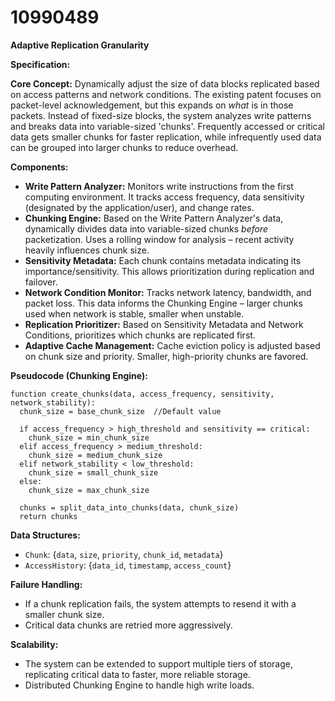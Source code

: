 # 10990489

**Adaptive Replication Granularity**

**Specification:**

**Core Concept:** Dynamically adjust the size of data blocks replicated based on access patterns and network conditions. The existing patent focuses on packet-level acknowledgement, but this expands on *what* is in those packets. Instead of fixed-size blocks, the system analyzes write patterns and breaks data into variable-sized 'chunks'. Frequently accessed or critical data gets smaller chunks for faster replication, while infrequently used data can be grouped into larger chunks to reduce overhead.

**Components:**

*   **Write Pattern Analyzer:** Monitors write instructions from the first computing environment. It tracks access frequency, data sensitivity (designated by the application/user), and change rates.
*   **Chunking Engine:** Based on the Write Pattern Analyzer's data, dynamically divides data into variable-sized chunks *before* packetization.  Uses a rolling window for analysis – recent activity heavily influences chunk size.
*   **Sensitivity Metadata:**  Each chunk contains metadata indicating its importance/sensitivity. This allows prioritization during replication and failover.
*   **Network Condition Monitor:** Tracks network latency, bandwidth, and packet loss. This data informs the Chunking Engine – larger chunks used when network is stable, smaller when unstable.
*   **Replication Prioritizer:** Based on Sensitivity Metadata and Network Conditions, prioritizes which chunks are replicated first.
*   **Adaptive Cache Management:**  Cache eviction policy is adjusted based on chunk size and priority. Smaller, high-priority chunks are favored.

**Pseudocode (Chunking Engine):**

```
function create_chunks(data, access_frequency, sensitivity, network_stability):
  chunk_size = base_chunk_size  //Default value

  if access_frequency > high_threshold and sensitivity == critical:
    chunk_size = min_chunk_size
  elif access_frequency > medium_threshold:
    chunk_size = medium_chunk_size
  elif network_stability < low_threshold:
    chunk_size = small_chunk_size
  else:
    chunk_size = max_chunk_size

  chunks = split_data_into_chunks(data, chunk_size)
  return chunks
```

**Data Structures:**

*   `Chunk`: {`data`, `size`, `priority`, `chunk_id`, `metadata`}
*   `AccessHistory`: {`data_id`, `timestamp`, `access_count`}

**Failure Handling:**

*   If a chunk replication fails, the system attempts to resend it with a smaller chunk size.
*   Critical data chunks are retried more aggressively.

**Scalability:**

*   The system can be extended to support multiple tiers of storage, replicating critical data to faster, more reliable storage.
*   Distributed Chunking Engine to handle high write loads.